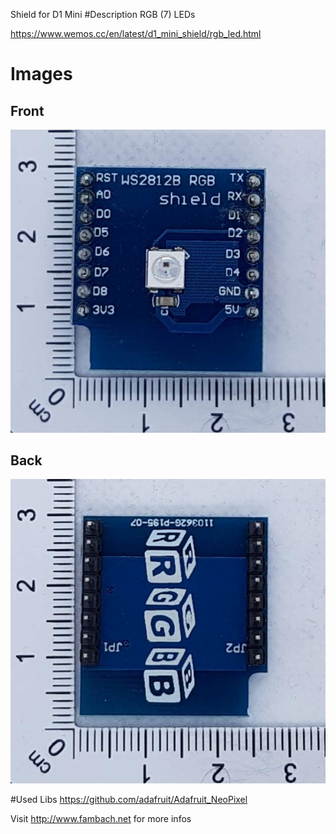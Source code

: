 Shield for D1 Mini
#Description
RGB (7) LEDs 

https://www.wemos.cc/en/latest/d1_mini_shield/rgb_led.html

# Images 

## Front
![Image of shield](./img/D1Mini-RGBLED-Front.jpg)

## Back
![Image of shield](./img/D1Mini-RGBLED-Back.jpg)

#Used Libs
https://github.com/adafruit/Adafruit_NeoPixel


Visit http://www.fambach.net for more infos